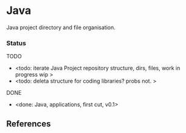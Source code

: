 # Java

Java project directory and file organisation.

### Status

TODO
* <todo: iterate Java Project repository structure, dirs, files, work in progress wip >
* <todo: deleta structure for coding libraries? probs not. >

DONE
* <done: Java, applications, first cut, v0.1>

## References

